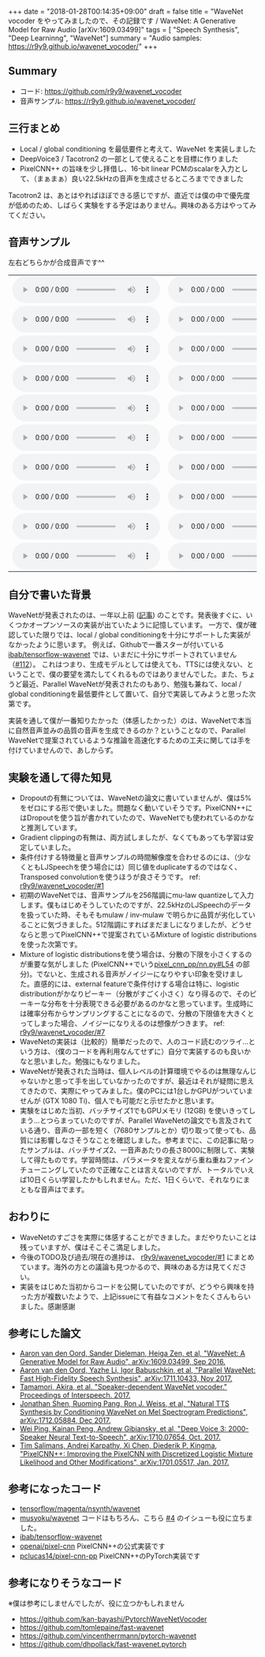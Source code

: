+++
date = "2018-01-28T00:14:35+09:00"
draft = false
title = "WaveNet vocoder をやってみましたので、その記録です / WaveNet: A Generative Model for Raw Audio [arXiv:1609.03499]"
tags  = [ "Speech Synthesis", "Deep Learninng", "WaveNet"]
summary = "Audio samples: https://r9y9.github.io/wavenet_vocoder/"
+++

## Summary

- コード: https://github.com/r9y9/wavenet_vocoder
- 音声サンプル: https://r9y9.github.io/wavenet_vocoder/

## 三行まとめ

- Local / global conditioning を最低要件と考えて、WaveNet を実装しました
- DeepVoice3 / Tacotron2 の一部として使えることを目標に作りました
- PixelCNN++ の旨味を少し拝借し、16-bit linear PCMのscalarを入力として、（まぁまぁ）良い22.5kHzの音声を生成させるところまでできました

Tacotron2 は、あとはやればほぼできる感じですが、直近では僕の中で優先度が低めのため、しばらく実験をする予定はありません。興味のある方はやってみてください。

## 音声サンプル

左右どちらかが合成音声です^^

<table>
<tbody>
<tr>
<td>
<audio controls="controls" >
<source src="/audio/wavenet_vocoder/mixture_lj/0_checkpoint_step000410000_ema_predicted.wav" autoplay/>
Your browser does not support the audio element.
</audio></td>
<td>
<audio controls="controls" >
<source src="/audio/wavenet_vocoder/mixture_lj/0_checkpoint_step000410000_ema_target.wav" autoplay/>
Your browser does not support the audio element.
</audio>
</td>
</tr>

<tr>
<td>
<audio controls="controls" >
<source src="/audio/wavenet_vocoder/mixture_lj/1_checkpoint_step000410000_ema_predicted.wav" autoplay/>
Your browser does not support the audio element.
</audio></td><td>
<audio controls="controls" >
<source src="/audio/wavenet_vocoder/mixture_lj/1_checkpoint_step000410000_ema_target.wav" autoplay/>
Your browser does not support the audio element.
</audio>
</td>
</tr>

<tr>
<td>
<audio controls="controls" >
<source src="/audio/wavenet_vocoder/mixture_lj/2_checkpoint_step000410000_ema_predicted.wav" autoplay/>
Your browser does not support the audio element.
</audio></td><td>
<audio controls="controls" >
<source src="/audio/wavenet_vocoder/mixture_lj/2_checkpoint_step000410000_ema_target.wav" autoplay/>
Your browser does not support the audio element.
</audio>
</td>
</tr>

<tr>
<td>
<audio controls="controls" >
<source src="/audio/wavenet_vocoder/mixture_lj/3_checkpoint_step000410000_ema_predicted.wav" autoplay/>
Your browser does not support the audio element.
</audio></td><td>
<audio controls="controls" >
<source src="/audio/wavenet_vocoder/mixture_lj/3_checkpoint_step000410000_ema_target.wav" autoplay/>
Your browser does not support the audio element.
</audio>
</td>
</tr>

<tr>
<td>
<audio controls="controls" >
<source src="/audio/wavenet_vocoder/mixture_lj/4_checkpoint_step000410000_ema_predicted.wav" autoplay/>
Your browser does not support the audio element.
</audio></td><td>
<audio controls="controls" >
<source src="/audio/wavenet_vocoder/mixture_lj/4_checkpoint_step000410000_ema_target.wav" autoplay/>
Your browser does not support the audio element.
</audio>
</td>
</tr>

<tr>
<td>
<audio controls="controls" >
<source src="/audio/wavenet_vocoder/mixture_lj/5_checkpoint_step000410000_ema_predicted.wav" autoplay/>
Your browser does not support the audio element.
</audio></td><td>
<audio controls="controls" >
<source src="/audio/wavenet_vocoder/mixture_lj/5_checkpoint_step000410000_ema_target.wav" autoplay/>
Your browser does not support the audio element.
</audio>
</td>
</tr>

<tr>
<td>
<audio controls="controls" >
<source src="/audio/wavenet_vocoder/mixture_lj/6_checkpoint_step000410000_ema_predicted.wav" autoplay/>
Your browser does not support the audio element.
</audio></td><td>
<audio controls="controls" >
<source src="/audio/wavenet_vocoder/mixture_lj/6_checkpoint_step000410000_ema_target.wav" autoplay/>
Your browser does not support the audio element.
</audio>
</td>
</tr>

<tr>
<td>
<audio controls="controls" >
<source src="/audio/wavenet_vocoder/mixture_lj/7_checkpoint_step000410000_ema_predicted.wav" autoplay/>
Your browser does not support the audio element.
</audio></td><td>
<audio controls="controls" >
<source src="/audio/wavenet_vocoder/mixture_lj/7_checkpoint_step000410000_ema_target.wav" autoplay/>
Your browser does not support the audio element.
</audio>
</td>
</tr>

<tr>
<td>
<audio controls="controls" >
<source src="/audio/wavenet_vocoder/mixture_lj/8_checkpoint_step000410000_ema_predicted.wav" autoplay/>
Your browser does not support the audio element.
</audio></td><td>
<audio controls="controls" >
<source src="/audio/wavenet_vocoder/mixture_lj/8_checkpoint_step000410000_ema_target.wav" autoplay/>
Your browser does not support the audio element.
</audio>
</td>
</tr>

<tr>
<td>
<audio controls="controls" >
<source src="/audio/wavenet_vocoder/mixture_lj/9_checkpoint_step000410000_ema_predicted.wav" autoplay/>
Your browser does not support the audio element.
</audio></td><td>
<audio controls="controls" >
<source src="/audio/wavenet_vocoder/mixture_lj/9_checkpoint_step000410000_ema_target.wav" autoplay/>
Your browser does not support the audio element.
</audio>
</td>
</tr>

</tbody>
</table>

## 自分で書いた背景

WaveNetが発表されたのは、一年以上前 ([記事](https://deepmind.com/blog/wavenet-generative-model-raw-audio/)) のことです。発表後すぐに、いくつかオープンソースの実装が出ていたように記憶しています。
一方で、僕が確認していた限りでは、local / global conditioningを十分にサポートした実装がなかったように思います。
例えば、Githubで一番スターが付いている [ibab/tensorflow-wavenet](https://github.com/ibab/tensorflow-wavene) では、いまだに十分にサポートされていません（[#112](https://github.com/ibab/tensorflow-wavenet/issues/112)）。
これはつまり、生成モデルとしては使えても、TTSには使えない、ということで、僕の要望を満たしてくれるものではありませんでした。また、ちょうど最近、Parallel WaveNetが発表されたのもあり、勉強も兼ねて、local / global conditioningを最低要件として置いて、自分で実装してみようと思った次第です。

実装を通して僕が一番知りたかった（体感したかった）のは、WaveNetで本当に自然音声並みの品質の音声を生成できるのか？ということなので、Parallel WaveNetで提案されているような推論を高速化するための工夫に関しては手を付けていませんので、あしからず。

## 実験を通して得た知見

- Dropoutの有無については、WaveNetの論文に書いていませんが、僕は5%をゼロにする形で使いました。問題なく動いていそうです。PixelCNN++にはDropoutを使う旨が書かれていたので、WaveNetでも使われているのかなと推測しています。
- Gradient clippingの有無は、両方試しましたが、なくてもあっても学習は安定していました。
- 条件付けする特徴量と音声サンプルの時間解像度を合わせるのには、（少なくともLJSpeechを使う場合には）同じ値をduplicateするのではなく、Transposed convolutionを使うほうが良さそうです。 ref: [r9y9/wavenet_vocoder/#1](https://github.com/r9y9/wavenet_vocoder/issues/1#issuecomment-357486766)
- 初期のWaveNetでは、音声サンプルを256階調にmu-law quantizeして入力します。僕もはじめそうしていたのですが、22.5kHzのLJSpeechのデータを扱っていた時、そもそもmulaw / inv-mulaw で明らかに品質が劣化していることに気づきました。512階調にすればまだましになりましたが、どうせならと思ってPixelCNN++で提案されているMixture of logistic distributionsを使った次第です。
- Mixture of logistic distributionsを使う場合は、分散の下限を小さくするのが重要な気がしました (PixelCNN++でいう[pixel_cnn_pp/nn.py#L54](https://github.com/openai/pixel-cnn/blob/2b03725126c580a07af47c498d456cec17a9735e/pixel_cnn_pp/nn.py#L54) の部分)。でないと、生成される音声がノイジーになりやすい印象を受けました。直感的には、external featureで条件付けする場合は特に、logistic distributionがかなりピーキー（分散がすごく小さく）なり得るので、そのピーキーな分布を十分表現できる必要があるのかなと思っています。生成時には確率分布からサンプリングすることになるので、分散の下限値を大きくとってしまった場合、ノイジーになりえるのは想像がつきます。 ref: [r9y9/wavenet_vocoder/#7](https://github.com/r9y9/wavenet_vocoder/issues/7#issuecomment-360011074)
- WaveNetの実装は（比較的）簡単だったので、人のコード読むのツライ…という方は、（僕のコードを再利用なんてせずに）自分で実装するのも良いかなと思いました。勉強にもなりました。
- WaveNetが発表された当時は、個人レベルの計算環境でやるのは無理なんじゃないかと思って手を出していなかったのですが、最近はそれが疑問に思えてきたので、実際にやってみました。僕のPCには1台しかGPUがついていませんが (GTX 1080 Ti)、個人でも可能だと示せたかと思います。
- 実験をはじめた当初、バッチサイズ1でもGPUメモリ (12GB) を使いきってしまう…とつらまっていたのですが、Parallel WaveNetの論文でも言及されている通り、音声の一部を短く（7680サンプルとか）切り取って使っても、品質には影響しなさそうなことを確認しました。参考までに、この記事に貼ったサンプルは、バッチサイズ2、一音声あたりの長さ8000に制限して、実験して得たものです。学習時間は、パラメータを変えながら重ね重ねファインチューニングしていたので正確なことは言えないのですが、トータルでいえば10日くらい学習したかもしれません。ただ、1日くらいで、それなりにまともな音声はでます。

## おわりに

- WaveNetのすごさを実際に体感することができました。まだやりたいことは残っていますが、僕はそこそこ満足しました。
- 今後のTODO及び過去/現在の進捗は、 [r9y9/wavenet_vocoder/#1](https://github.com/r9y9/wavenet_vocoder/issues/1) にまとめています。海外の方との議論も見つかるので、興味のある方は見てください。
- 実装をはじめた当初からコードを公開していたのですが、どうやら興味を持った方が複数いたようで、上記issueにて有益なコメントをたくさんもらいました。感謝感謝

## 参考にした論文

- [Aaron van den Oord, Sander Dieleman, Heiga Zen, et al, "WaveNet: A Generative Model for Raw Audio", arXiv:1609.03499, Sep 2016.](https://arxiv.org/abs/1609.03499)
- [Aaron van den Oord, Yazhe Li, Igor Babuschkin, et al, "Parallel WaveNet: Fast High-Fidelity Speech Synthesis", arXiv:1711.10433, Nov 2017.](https://arxiv.org/abs/1711.10433)
- [Tamamori, Akira, et al. "Speaker-dependent WaveNet vocoder." Proceedings of Interspeech. 2017.](http://www.isca-speech.org/archive/Interspeech_2017/pdfs/0314.PDF)
- [Jonathan Shen, Ruoming Pang, Ron J. Weiss, et al, "Natural TTS Synthesis by Conditioning WaveNet on Mel Spectrogram Predictions", arXiv:1712.05884, Dec 2017.](https://arxiv.org/abs/1712.05884)
- [Wei Ping, Kainan Peng, Andrew Gibiansky, et al, "Deep Voice 3: 2000-Speaker Neural Text-to-Speech", arXiv:1710.07654, Oct. 2017.](https://arxiv.org/abs/1710.07654)
- [Tim Salimans, Andrej Karpathy, Xi Chen, Diederik P. Kingma, "PixelCNN++: Improving the PixelCNN with Discretized Logistic Mixture Likelihood and Other Modifications", arXiv:1701.05517, Jan. 2017.](https://arxiv.org/abs/1701.05517)

## 参考になったコード

- [tensorflow/magenta/nsynth/wavenet](https://github.com/tensorflow/magenta/tree/master/magenta/models/nsynth/wavenet)
- [musyoku/wavenet](https://github.com/musyoku/wavenet) コードはもちろん、こちら [#4](https://github.com/musyoku/wavenet/issues/4)  のイシューも役に立ちました。
- [ibab/tensorflow-wavenet](https://github.com/ibab/tensorflow-wavenet)
- [openai/pixel-cnn](https://github.com/openai/pixel-cnn) PixelCNN++の公式実装です
- [pclucas14/pixel-cnn-pp](https://github.com/pclucas14/pixel-cnn-pp) PixelCNN++のPyTorch実装です

## 参考になりそうなコード

※僕は参考にしませんでしたが、役に立つかもしれません

- https://github.com/kan-bayashi/PytorchWaveNetVocoder
- https://github.com/tomlepaine/fast-wavenet
- https://github.com/vincentherrmann/pytorch-wavenet
- https://github.com/dhpollack/fast-wavenet.pytorch
